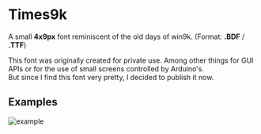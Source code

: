 # Times9k
A small **4x9px** font reminiscent of the old days of win9k. (Format: **.BDF** / **.TTF**)
  
This font was originally created for private use. Among other things for GUI APIs or for the use of small screens controlled by Arduino's.  
But since I find this font very pretty, I decided to publish it now.

## Examples
![example](https://user-images.githubusercontent.com/53350357/173713020-bb0fa65e-dffb-4069-bdad-024ce1bc24db.png)
